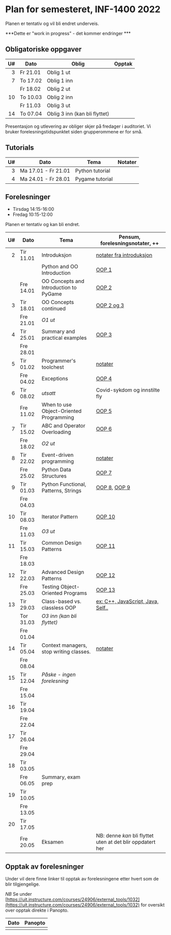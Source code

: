 Plan for semesteret, INF-1400 2022
====================================

Planen er tentativ og vil bli endret underveis. 

***Dette er "work in progress" - det kommer endringer ***


Obligatoriske oppgaver 
-----------------

| U# | Dato     | Oblig                         | Opptak |
|---:|----------|-------------------------------|--------|
|  3 | Fr 21.01 | Oblig 1 ut                    |        |
|  7 | To 17.02 | Oblig 1 inn                   |        |
|    | Fr 18.02 | Oblig 2 ut                    |        |
| 10 | To 10.03 | Oblig 2 inn                   |        |
|    | Fr 11.03 | Oblig 3 ut                    |        |
| 14 | To 07.04 | Oblig 3 inn (kan bli flyttet) |        |

Presentasjon og utlevering av obliger skjer på fredager i auditoriet.
Vi bruker forelesningstidspunktet siden grupperommene er for små. 

Tutorials
------

| U# | Dato                | Tema            | Notater |
|---:|---------------------|-----------------|---------|
|  3 | Ma 17.01 - Fr 21.01 | Python tutorial |         |
|  4 | Ma 24.01 - Fr 28.01 | Pygame tutorial |         |


Forelesninger
---------
- Tirsdag 14:15-16:00
- Fredag 10:15-12:00

Planen er tentativ og kan bli endret. 

| U# | Dato      | Tema                                    | Pensum, forelesningsnotater, ++                                                             |
|---:|-----------|-----------------------------------------|---------------------------------------------------------------------------------------------|
|  2 | Tir 11.01 | Introduksjon                            | [notater fra introduksjon](lectures/introduksjon)                                           |
|    |           | Python and OO Introduction              | [OOP 1](lectures/oop-01-python-intro-and-oo)                                                |
|    | Fre 14.01 | OO Concepts and Introduction to PyGame  | [OOP 2](lectures/oop-02-oo-and-pygame)                                                      |
|  3 | Tir 18.01 | OO Concepts continued                   | [OOP 2 og 3](lectures/oop-02-03-oo-concepts)                                                |
|    | Fre 21.01 | *O1 ut*                                 |                                                                                             |
|  4 | Tir 25.01 | Summary and practical examples          | [OOP 3](lectures/oop-03-summary-and-examples)                                               |
|    | Fre 28.01 |                                         |                                                                                             |
|  5 | Tir 01.02 | Programmer's toolchest                  | [notater](lectures/lecture-tools)                                                           |
|    | Fre 04.02 | Exceptions                              | [OOP 4](lectures/oop-04-exceptions)                                                         |
|  6 | Tir 08.02 | *utsatt*                                | Covid-sykdom og innstilte fly                                                               |
|    | Fre 11.02 | When to use Object-Oriented Programming | [OOP 5](lectures/oop-05-when-to-use-oop)                                                    |
|  7 | Tir 15.02 | ABC and Operator Overloading            | [OOP 6](lectures/oop-06-abc-op-overload)                                                    |
|    | Fre 18.02 | *O2 ut*                                 |                                                                                             |
|  8 | Tir 22.02 | Event-driven programming <EV>           | [notater](lectures/lecture-event-driven-programming)                                        |
|    | Fre 25.02 | Python Data Structures                  | [OOP 7](lectures/oop-07-python-data-structures)                                             |
|  9 | Tir 01.03 | Python Functional, Patterns, Strings    | [OOP 8](lectures/oop-08-oop-functional), [OOP 9](lectures/oop-09-strings-and-serialization) |
|    | Fre 04.03 |                                         |                                                                                             |
| 10 | Tir 08.03 | Iterator Pattern                        | [OOP 10](lectures/oop-10-iterator)                                                          |
|    | Fre 11.03 | *O3 ut*                                 |                                                                                             |
| 11 | Tir 15.03 | Common Design Patterns                  | [OOP 11](lectures/oop-11-common-design-pat)                                                 |
|    | Fre 18.03 |                                         |                                                                                             |
| 12 | Tir 22.03 | Advanced Design Patterns                | [OOP 12](lectures/oop-12-adv-design-pat)                                                    |
|    | Fre 25.03 | Testing Object-Oriented Programs        | [OOP 13](lectures/oop-13-testing)                                                           |
| 13 | Tir 29.03 | Class-based vs. classless OOP           | [ex: C++, JavaScript, Java, Self..](lectures/lecture-other-languages)                       |
|    | Tor 31.03 | *O3 inn (kan bli flyttet)*              |                                                                                             |
|    | Fre 01.04 |                                         |                                                                                             |
| 14 | Tir 05.04 | Context managers, stop writing classes. | [notater](lectures/lecture-context-mgr-stop-writing-cl)                                     |
|    | Fre 08.04 |                                         |                                                                                             |
| 15 | Tir 12.04 | *Påske - ingen forelesning*             |                                                                                             |
|    | Fre 15.04 |                                         |                                                                                             |
| 16 | Tir 19.04 |                                         |                                                                                             |
|    | Fre 22.04 |                                         |                                                                                             |
| 17 | Tir 26.04 |                                         |                                                                                             |
|    | Fre 29.04 |                                         |                                                                                             |
| 18 | Tir 03.05 |                                         |                                                                                             |
|    | Fre 06.05 | Summary, exam prep                      |                                                                                             |
| 19 | Tir 10.05 |                                         |                                                                                             |
|    | Fre 13.05 |                                         |                                                                                             |
| 20 | Tir 17.05 |                                         |                                                                                             |
|    | Fre 20.05 | Eksamen                                 | NB: denne *kan* bli flyttet uten at det blir oppdatert her                                  |



Opptak av forelesninger 
-------------------------

Under vil dere finne linker til opptak av forelesningene etter hvert som de blir tilgjengelige. 

*NB* Se under [https://uit.instructure.com/courses/24906/external_tools/1032](https://uit.instructure.com/courses/24906/external_tools/1032) for oversikt over opptak direkte i Panopto. 

| Dato | Panopto |
|------|---------|
|      |         |

